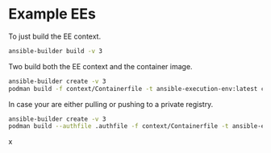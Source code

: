 # Example EEs

To just build the EE context.
```bash
ansible-builder build -v 3
```

Two build both the EE context and the container image.
```bash
ansible-builder create -v 3
podman build -f context/Containerfile -t ansible-execution-env:latest context
```

In case your are either pulling or pushing to a private registry.
```bash
ansible-builder create -v 3
podman build --authfile .authfile -f context/Containerfile -t ansible-execution-env:latest context
```
x
